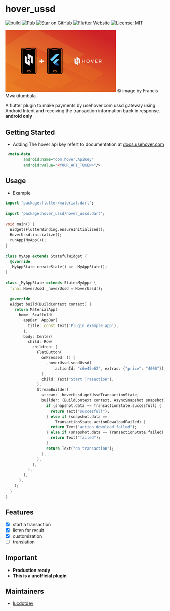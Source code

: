 # hover_ussd

![build](https://github.com/lucdotdev/hover_ussd/workflows/build/badge.svg)
[![Pub](https://img.shields.io/pub/v/hover_ussd)](https://pub.dartlang.org/packages/hover_ussd)
[![Star on GitHub](https://img.shields.io/github/stars/lucdotdev/hover_ussd)](https://github.com/lucdotdev/hover_ussd)
[![Flutter Website](https://img.shields.io/badge/flutter-website-deepskyblue.svg)](https://flutter.dev/docs/development/data-and-backend/state-mgmt/options#bloc--rx)
[![License: MIT](https://img.shields.io/badge/license-MIT-purple.svg)](https://opensource.org/licenses/MIT)

<img src= "https://raw.githubusercontent.com/lucdotdev/hover_ussd/nullsafetty/doc/hover.png" width="350 px"/>
© image by Francis Mwakitumbula


A flutter plugin to make payments by usehover.com ussd gateway using Android Intent and receiving the transaction information back in response. 
**android only**

## Getting Started

* Adding The hover api key refert to documentation at [docs.usehover.com](https://docs.usehover.com/)

```xml
 <meta-data
        android:name="com.hover.ApiKey"  
        android:value="<YOUR_API_TOKEN>"/>
```
## Usage
* Example
```dart 
import 'package:flutter/material.dart';

import 'package:hover_ussd/hover_ussd.dart';

void main() {
  WidgetsFlutterBinding.ensureInitialized();
  HoverUssd.initialize();
  runApp(MyApp());
}

class MyApp extends StatefulWidget {
  @override
  _MyAppState createState() => _MyAppState();
}

class _MyAppState extends State<MyApp> {
  final HoverUssd _hoverUssd = HoverUssd();

  @override
  Widget build(BuildContext context) {
    return MaterialApp(
      home: Scaffold(
        appBar: AppBar(
          title: const Text('Plugin example app'),
        ),
        body: Center(
          child: Row(
            children: [
              FlatButton(
                onPressed: () {
                  _hoverUssd.sendUssd(
                      actionId: "c6e45e62", extras: {"price": "4000"});
                },
                child: Text("Start Trasaction"),
              ),
              StreamBuilder(
                stream: _hoverUssd.getUssdTransactionState,
                builder: (BuildContext context, AsyncSnapshot snapshot) {
                  if (snapshot.data == TransactionState.succesfull) {
                    return Text("succesfull");
                  } else if (snapshot.data ==
                      TransactionState.actionDowaloadFailed) {
                    return Text("action download failed");
                  } else if (snapshot.data == TransactionState.failed) {
                    return Text("failed");
                  }
                  return Text("no transaction");
                },
              ),
            ],
          ),
        ),
      ),
    );
  }
}

```
## Features
  - [x] start a transaction
  - [x] listen for result  
  - [x] customization
  - [ ] translation
  
## Important
 

 * **Production ready**
 * **This is a unofficial plugin**
      
## Maintainers
- [lucdotdev](mailto:lucdotdev@gmail.com)
 
